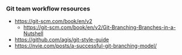 ### Git team workflow resources
- https://git-scm.com/book/en/v2
  - https://git-scm.com/book/en/v2/Git-Branching-Branches-in-a-Nutshell
- https://github.com/agis/git-style-guide
- https://nvie.com/posts/a-successful-git-branching-model/
